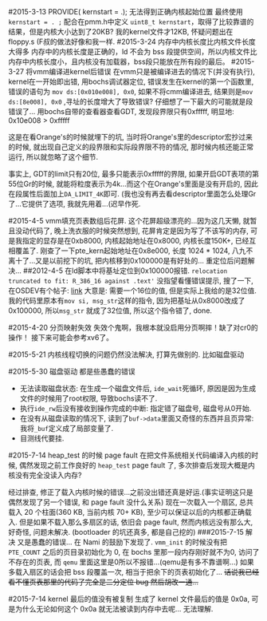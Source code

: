 #2015-3-13 PROVIDE( kernstart = .); 无法得到正确内核起始位置
最终使用`kernstart = . ;` 配合在pmm.h中定义 `uint8_t kernstart`，取得了比较靠谱的结果，但是内核大小达到了20KB? 我的kernel文件才12KB, 怀疑问题出在 floppy.s (F叔的做法好像和我一样.
#2015-3-24 内存中内核长度比内核文件长度大得多
内存中的内核长度是正确的，ld 不会为 bss 段提供空间，所以内核文件比内存中内核长度小，且内核没有加载器，bss段只能放在所有段的最后。
#2015-3-27 将vmm编译进kernel后错误
在vmm只是被编译进去的情况下(并没有执行), kernel在一开始即出错, 用bochs调试器定位, 错误发生在kernel的第一个函数里, 错误的语句为 `mov ds:[0x010e008], 0x0`, 如果不将cmm编译进去, 结果则是`mov ds:[8e008], 0x0` ,寻址的长度增大了导致错误? 仔细想了一下最大的可能就是段错误了...
用bochs自带的查看器查看GDT, 发现段界限只有0xfffff, 明显地: 0x10e008 > 0xfffff

这是在看Orange's的时候就埋下的坑, 当时将Orange's里的descriptor宏抄过来的时候, 就出现自己定义的段界限和实际段界限不符的情况, 那时候内核还能正常运行, 所以就忽略了这个细节.

 事实上, GDT的limit只有20位, 最多只能表示0xfffff的界限, 如果开启GDT表项的第55位Gr的时候, 就能将粒度表示为4k...而这个在Orange's里面是没有开启的, 因此在段属性后面加上`DA_LIMIT_4K`即可.
 (我也没有再去看descriptor里面怎么处理Gr了...它提供了选项, 我就先用着...(迟早作死.

#2015-4-5 vmm填充页表数组后花屏.
这个花屏超级漂亮的...因为这几天懒, 就暂且没动代码了, 晚上洗衣服的时候突然想到, 花屏肯定是因为写了不该写的内存, 可是我指定的显存是在0xb8000, 内核起始地址在0x8000, 内核长度150K+, 已经互相覆盖了. 刚查了一下pte_kern起始地址在0x8e000, 长度 1024 * 1024, 八九不离十了...又是以前挖下的坑, 把内核移到0x100000是有好处的...
重定位后问题解决...
##2012-4-5 在ld脚本中将基址定位到0x100000报错.
`relocation truncated to fit: R_386_16 against .text'`
没指望看懂错误提示, 搜了一下, 在OSDEV有个帖子:
[link](http://forum.osdev.org/viewtopic.php?f=1&t=13848)
大意是: 需要一个16位的值, 但是实际上我给的是32位值.
我的代码里原本有`mov si, msg_str`这样的指令, 因为把基址从0x8000改成了0x100000, 所以`msg_str`
就成了32位值, 所以这个指令错了, done.

#2015-4-20 分页映射失效
失效个鬼啊，我根本就没启用分页啊摔！缺了对cr0的操作！
接下来可能会参考xv6了。

#2015-5-21
内核线程切换的问题仍然没法解决, 打算先做别的.
比如磁盘驱动

#2015-5-30 磁盘驱动
都是些愚蠢的错误
* 无法读取磁盘状态: 在生成一个磁盘文件后, `ide_wait`死循环, 原因是因为生成文件的时候用了root权限, 导致bochs读不了.
* 执行`ide_rw`后没有接收到操作完成的中断: 指定错了磁盘号, 磁盘号从0开始.
* 在没有从磁盘读取的情况下, 读到了`buf->data`里面又奇怪的东西并且页异常:
我将`_buf`定义成了局部变量了.
* 目测线代要挂.

#2015-7-14 heap_test 的时候 page fault
在把文件系统相关代码编译入内核的时候, 偶然发现之前工作良好的 `heap_test` page fault 了, 多次排查后发现大概是内核没有完全没读入内存?

经过排查, 修正了载入内核时候的错误...之前没出错还真是好运.(事实证明这只是偶然发现了另一个错误, 和 page fault 没什么关系)
现在一次载入一个扇区, 总共载入 20 个柱面(360 KB, 当前内核 70+ KB), 至少可以保证以后的内核都正确载入.
但是如果不载入那么多扇区的话, 依旧会 page fault, 然而内核远没有那么大, 好奇怪, 问题未解决.
(bootloader 的坑还真多, 都是自己挖的)
###2015-7-15 解决
又是愚蠢的错误... 在 Nami 的鼓励下发现了. `vmm_init` 的时候没有把 `PTE_COUNT` 之后的页目录初始化为 0, 在 bochs 里那一段内存刚好就不为0, 访问了不存在的页表, 而 `qemu` 里面这里是0所以不报错...(qemu是有多不靠谱啊...) 如果多载入扇区的话会把 bss 段覆盖一次, 相当于把余下的页表初始化了... ~~话说我已经看不懂页表那里的代码了完全是二分定位 bug 然后胡改一通...~~

#2015-7-14 kernel 最后的值没有被复制
生成了 kernel 文件最后的值是 0x0a, 可是为什么无论如何这个 0x0a 就无法被读到内存中去呢...
无法理解.
